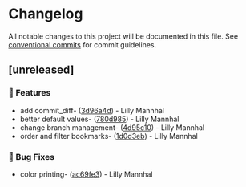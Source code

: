 # Changelog

All notable changes to this project will be documented in this file. See [conventional commits](https://www.conventionalcommits.org/) for commit guidelines.

## [unreleased]

### 🚀 Features

- add commit_diff- ([3d96a4d](https://gitlab.com/Lanastara/jj-starship/-/commit/3d96a4d6f20134118983c51daf4a30cc7fa851c9)) - Lilly Mannhal
- better default values- ([780d985](https://gitlab.com/Lanastara/jj-starship/-/commit/780d985d6a653cd8d42d571696de7a35c0ad1e8f)) - Lilly Mannhal
- change branch management- ([4d95c10](https://gitlab.com/Lanastara/jj-starship/-/commit/4d95c10182c20b1aeedfa371b1792c255550800f)) - Lilly Mannhal
- order and filter bookmarks- ([1d0d3eb](https://gitlab.com/Lanastara/jj-starship/-/commit/1d0d3eb23ab5c8888c54413f2d53beaa64d1b098)) - Lilly Mannhal

### 🐛 Bug Fixes

- color printing- ([ac69fe3](https://gitlab.com/Lanastara/jj-starship/-/commit/ac69fe3d9909933cb722a8c043182f7eb9bb78aa)) - Lilly Mannhal

